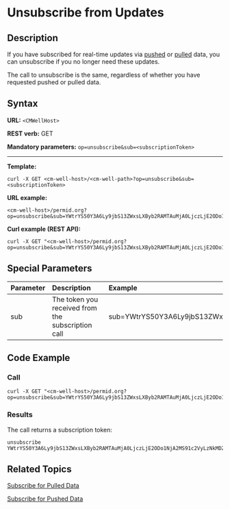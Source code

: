 # Unsubscribe from Updates

## Description

If you have subscribed for real-time updates via [pushed](API.Subscribe.SubscribeForPushedData.md) or [pulled](API.Subscribe.SubscribeForPulledData.md) data, you can unsubscribe if you no longer need these updates.

The call to unsubscribe is the same, regardless of whether you have requested pushed or pulled data.

## Syntax

**URL:** ```<CMWellHost>```

**REST verb:** GET

**Mandatory parameters:** ```op=unsubscribe&sub=<subscriptionToken>```

----------

**Template:**

```
curl -X GET <cm-well-host>/<cm-well-path>?op=unsubscribe&sub=<subscriptionToken>
```

**URL example:** 

```
<cm-well-host>/permid.org?op=unsubscribe&sub=YWtrYS50Y3A6Ly9jbS13ZWxsLXByb2RAMTAuMjA0LjczLjE2ODo1NjA2MS91c2VyLzNkMDZjZWE1
```

**Curl example (REST API):**

```
curl -X GET "<cm-well-host>/permid.org?op=unsubscribe&sub=YWtrYS50Y3A6Ly9jbS13ZWxsLXByb2RAMTAuMjA0LjczLjE2ODo1NjA2MS91c2VyLzNkMDZjZWE1"
```

## Special Parameters

Parameter | Description&nbsp;&nbsp;&nbsp;&nbsp;&nbsp;&nbsp; | Example 
:----------|:-------------|:--------
sub | The token you received from the subscription call| sub=YWtrYS50Y3A6Ly9jbS13ZWxsLXByb2RAMTAuMjA0LjczLjE2ODo1NjA2MS91c2VyLzNkMDZjZWE1

## Code Example

### Call

```
curl -X GET "<cm-well-host>/permid.org?op=unsubscribe&sub=YWtrYS50Y3A6Ly9jbS13ZWxsLXByb2RAMTAuMjA0LjczLjE2ODo1NjA2MS91c2VyLzNkMDZjZWE1"
```

### Results

The call returns a subscription token:

```
unsubscribe YWtrYS50Y3A6Ly9jbS13ZWxsLXByb2RAMTAuMjA0LjczLjE2ODo1NjA2MS91c2VyLzNkMDZjZWE1
```


## Related Topics

[Subscribe for Pulled Data](API.Subscribe.SubscribeForPulledData.md)

[Subscribe for Pushed Data](API.Subscribe.SubscribeForPushedData.md)



